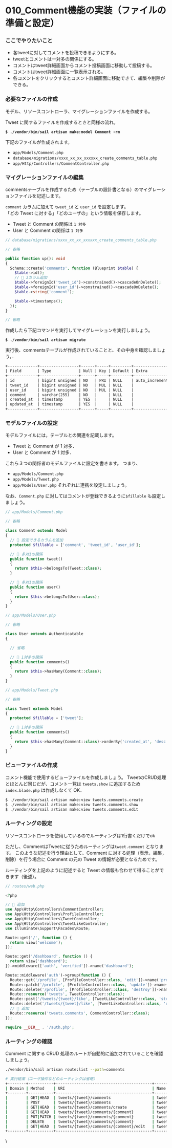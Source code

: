 # 010\_Comment機能の実装（ファイルの準備と設定）

### ここでやりたいこと

* 各tweetに対してコメントを投稿できるようにする。
* tweetとコメントは一対多の関係にする。
* コメントはtweet詳細画面からコメント投稿画面に移動して投稿する。
* コメントはtweet詳細画面に一覧表示される。
* 各コメントをクリックするとコメント詳細画面に移動できて、編集や削除ができる。

### 必要なファイルの作成 <a href="#nafairuno" id="nafairuno"></a>

モデル、リソースコントローラ、マイグレーションファイルを作成する。

Tweet に関するファイルを作成するときと同様の流れ。

<pre class="language-bash"><code class="lang-bash"><strong>$ ./vendor/bin/sail artisan make:model Comment -rm
</strong></code></pre>

下記のファイルが作成されます。

* `app/Models/Comment.php`
* `database/migrations/xxxx_xx_xx_xxxxxx_create_comments_table.php`
* `app/Http/Controllers/CommentController.php`

### マイグレーションファイルの編集 <a href="#maigurshonfairuno" id="maigurshonfairuno"></a>

commentsテーブルを作成するため（テーブルの設計書となる）のマイグレーションファイルを記述します。

`comment` カラムに加えて `tweet_id` と `user_id` を設定します。\
「どの Tweet に対する」「どのユーザの」という情報を保存します。

* Tweet と Comment の関係は `1 対多`
* User と Comment の関係は `1 対多`

```php
// database/migrations/xxxx_xx_xx_xxxxxx_create_comments_table.php

// 省略

public function up(): void
{
  Schema::create('comments', function (Blueprint $table) {
    $table->id();
    // 🔽 3カラム追加
    $table->foreignId('tweet_id')->constrained()->cascadeOnDelete();
    $table->foreignId('user_id')->constrained()->cascadeOnDelete();
    $table->string('comment');

    $table->timestamps();
  });
}

// 省略

```

作成したら下記コマンドを実行してマイグレーションを実行しましょう。

<pre class="language-bash"><code class="lang-bash"><strong>$ ./vendor/bin/sail artisan migrate
</strong></code></pre>

実行後、commentsテーブルが作成されていることと、その中身を確認しましょう。．

```txt
+-------------+-----------------+------+-----+---------+----------------+
| Field       | Type            | Null | Key | Default | Extra          |
+-------------+-----------------+------+-----+---------+----------------+
| id          | bigint unsigned | NO   | PRI | NULL    | auto_increment |
| tweet_id    | bigint unsigned | NO   | MUL | NULL    |                |
| user_id     | bigint unsigned | NO   | MUL | NULL    |                |
| comment     | varchar(255)    | NO   |     | NULL    |                |
| created_at  | timestamp       | YES  |     | NULL    |                |
| updated_at  | timestamp       | YES  |     | NULL    |                |
+-------------+-----------------+------+-----+---------+----------------+
```

### モデルファイルの設定 <a href="#moderufairuno" id="moderufairuno"></a>

モデルファイルには，テーブルとの関連を記載します。

* Tweet と Comment が 1 対多．
* User と Comment が 1 対多．

これら３つの関係者のモデルファイルに設定を書きます。 つまり、

* `app/Models/Comment.php`
* `app/Models/Tweet.php`
* `app/Models/User.php` それぞれに連携を設定しましょう。

なお、`Comment.php` に対してはコメントが登録できるように`$fillable` も設定しましょう。

```php
// app/Models/Comment.php

// 省略

class Comment extends Model
{
  // 🔽 設定できるカラムを追加
  protected $fillable = ['comment', 'tweet_id', 'user_id'];

  // 🔽 多対1の関係
  public function tweet()
  {
    return $this->belongsTo(Tweet::class);
  }

  // 🔽 多対1の関係
  public function user()
  {
    return $this->belongsTo(User::class);
  }
}

```

```php
// app/Models/User.php

// 省略

class User extends Authenticatable
{

  // 省略

  // 🔽 1対多の関係
  public function comments()
  {
    return $this->hasMany(Comment::class);
  }
}

```

```php
// app/Models/Tweet.php

// 省略

class Tweet extends Model
{
  protected $fillable = ['tweet'];

  // 🔽 1対多の関係
  public function comments()
  {
    return $this->hasMany(Comment::class)->orderBy('created_at', 'desc');
  }
}

```

### ビューファイルの作成 <a href="#byfairuno" id="byfairuno"></a>

コメント機能で使用するビューファイルを作成しましょう。 TweetのCRUD処理とほとんど同じだが、コメント一覧は `tweets.show` に追加するため `index.blade.php` は作成しなくて OK．

```bash
$ ./vendor/bin/sail artisan make:view tweets.comments.create
$ ./vendor/bin/sail artisan make:view tweets.comments.show
$ ./vendor/bin/sail artisan make:view tweets.comments.edit
```

### ルーティングの設定

リソースコントローラを使用しているのでルーティングは1行書くだけでok

ただし、CommentはTweetに従うためルーティングは`tweet.comment` となります。 このような記述を行う理由として、Comment に対する処理（表示，編集，削除）を行う場合に Comment の元の Tweet の情報が必要となるためです。

ルーティングを上記のように記述すると Tweet の情報も合わせて得ることができます（後述）。

```php
// routes/web.php

<?php

// 🔽 追加
use App\Http\Controllers\CommentController;
use App\Http\Controllers\ProfileController;
use App\Http\Controllers\TweetController;
use App\Http\Controllers\TweetLikeController;
use Illuminate\Support\Facades\Route;

Route::get('/', function () {
  return view('welcome');
});

Route::get('/dashboard', function () {
  return view('dashboard');
})->middleware(['auth', 'verified'])->name('dashboard');

Route::middleware('auth')->group(function () {
  Route::get('/profile', [ProfileController::class, 'edit'])->name('profile.edit');
  Route::patch('/profile', [ProfileController::class, 'update'])->name('profile.update');
  Route::delete('/profile', [ProfileController::class, 'destroy'])->name('profile.destroy');
  Route::resource('tweets', TweetController::class);
  Route::post('/tweets/{tweet}/like', [TweetLikeController::class, 'store'])->name('tweets.like');
  Route::delete('/tweets/{tweet}/like', [TweetLikeController::class, 'destroy'])->name('tweets.dislike');
  // 🔽 追加
  Route::resource('tweets.comments', CommentController::class);
});

require __DIR__ . '/auth.php';
```

### ルーティングの確認

Comment に関する CRUD 処理のルートが自動的に追加されていることを確認しましょう。

```bash
./vendor/bin/sail artisan route:list --path=comments

# 実行結果（ユーザ操作などのルーティングは省略）
+--------+-----------+------------------------------------------+-------------------------+-------------------------------------------------------+-----------------+
| Domain | Method    | URI                                      | Name                    | Action                                                | Middleware      |
+--------+-----------+------------------------------------------+-------------------------+-------------------------------------------------------+-----------------+
|        | GET|HEAD  | tweets/{tweet}/comments                  | tweets.comments.index   | App\Http\Controllers\CommentController@index          | web             |
|        | POST      | tweets/{tweet}/comments                  | tweets.comments.store   | App\Http\Controllers\CommentController@store          | web             |
|        | GET|HEAD  | tweets/{tweet}/comments/create           | tweets.comments.create  | App\Http\Controllers\CommentController@create         | web             |
|        | GET|HEAD  | tweets/{tweet}/comments/{comment}        | tweets.comments.show    | App\Http\Controllers\CommentController@show           | web             |
|        | PUT|PATCH | tweets/{tweet}/comments/{comment}        | tweets.comments.update  | App\Http\Controllers\CommentController@update         | web             |
|        | DELETE    | tweets/{tweet}/comments/{comment}        | tweets.comments.destroy | App\Http\Controllers\CommentController@destroy        | web             |
|        | GET|HEAD  | tweets/{tweet}/comments/{comment}/edit   | tweets.comments.edit    | App\Http\Controllers\CommentController@edit           | web             |
+--------+-----------+------------------------------------------+-------------------------+-------------------------------------------------------+-----------------+
```

\\
